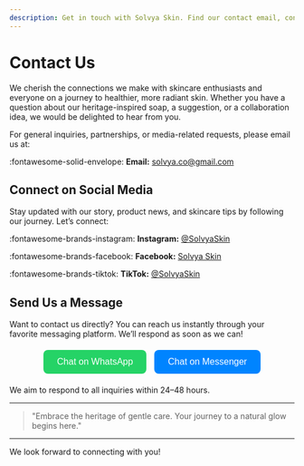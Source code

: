 ```yaml
---
description: Get in touch with Solvya Skin. Find our contact email, connect with us on Instagram and Facebook, or chat directly via WhatsApp and Messenger for inquiries. We're based in the Philippines and ready to help.
---
```

# Contact Us

We cherish the connections we make with skincare enthusiasts and everyone on a journey to healthier, more radiant skin. Whether you have a question about our heritage-inspired soap, a suggestion, or a collaboration idea, we would be delighted to hear from you.

For general inquiries, partnerships, or media-related requests, please email us at:

 :fontawesome-solid-envelope: **Email:** [solvya.co@gmail.com](mailto:solvya.co@gmail.com)

## Connect on Social Media

Stay updated with our story, product news, and skincare tips by following our journey. Let’s connect:

:fontawesome-brands-instagram: **Instagram:** [@SolvyaSkin](https://instagram.com/livesolvya)

:fontawesome-brands-facebook: **Facebook:** [Solvya Skin](https://www.facebook.com/solvyaskin)

:fontawesome-brands-tiktok: **TikTok:** [@SolvyaSkin](https://tiktok.com/@SolvyaSkin)


## Send Us a Message

Want to contact us directly? You can reach us instantly through your favorite messaging platform. We’ll respond as soon as we can!

<div style="text-align: center; margin-top: 20px; margin-bottom: 20px;">

  <a href="https://wa.me/+639766639354?text=Hello,%20I'm%20interested%20in%20Solvya%20Skin%20products!" target="_blank" style="text-decoration: none; margin: 0 5px;">
    <button style="padding: 12px 24px; background-color: #25D366; color: white; border: none; border-radius: 8px; font-size: 16px; cursor: pointer;">
      <i class="fab fa-whatsapp"></i> Chat on WhatsApp
    </button>
  </a>

  <a href="https://m.me/solvyaskin" target="_blank" style="text-decoration: none; margin: 0 5px;">
    <button style="padding: 12px 24px; background-color: #0084FF; color: white; border: none; border-radius: 8px; font-size: 16px; cursor: pointer;">
      <i class="fab fa-facebook-messenger"></i> Chat on Messenger
    </button>
  </a>

</div>

We aim to respond to all inquiries within 24–48 hours.

---

> "Embrace the heritage of gentle care. Your journey to a natural glow begins here."

---

We look forward to connecting with you!